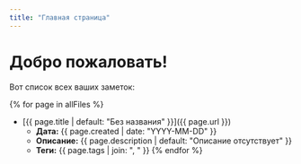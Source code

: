 ```yaml
---
title: "Главная страница"
---
```


# Добро пожаловать!

Вот список всех ваших заметок:

{% for page in allFiles %}
- [{{ page.title | default: "Без названия" }}]({{ page.url }})
  - **Дата:** {{ page.created | date: "YYYY-MM-DD" }}
  - **Описание:** {{ page.description | default: "Описание отсутствует" }}
  - **Теги:** {{ page.tags | join: ", " }}
{% endfor %}
